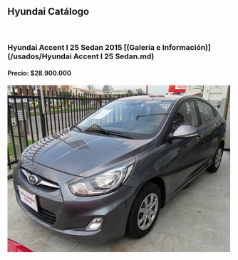 ## Hyundai Catálogo

<p>&nbsp;</p>

### Hyundai Accent I 25 Sedan 2015 [(Galería e Información)](/usados/Hyundai Accent I 25 Sedan.md)
#### Precio: $28.900.000

<img src="/usados/images/Hyundai Accent I 25 Sedan - 0.9855.jpg?raw=true"/>
<p>&nbsp;</p>
